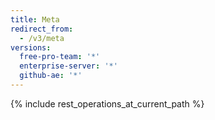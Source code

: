 ```yaml
---
title: Meta
redirect_from:
  - /v3/meta
versions:
  free-pro-team: '*'
  enterprise-server: '*'
  github-ae: '*'
---
```


{% include rest_operations_at_current_path %}
